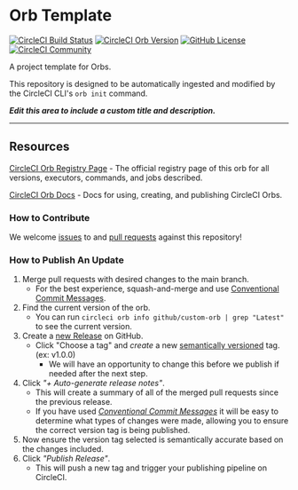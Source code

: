 # Orb Template


[![CircleCI Build Status](https://circleci.com/gh/wigryz/custom-orb.svg?style=shield "CircleCI Build Status")](https://circleci.com/gh/wigryz/custom-orb) [![CircleCI Orb Version](https://badges.circleci.com/orbs/github/custom-orb.svg)](https://circleci.com/developer/orbs/orb/github/custom-orb) [![GitHub License](https://img.shields.io/badge/license-MIT-lightgrey.svg)](https://raw.githubusercontent.com/wigryz/custom-orb/master/LICENSE) [![CircleCI Community](https://img.shields.io/badge/community-CircleCI%20Discuss-343434.svg)](https://discuss.circleci.com/c/ecosystem/orbs)



A project template for Orbs.

This repository is designed to be automatically ingested and modified by the CircleCI CLI's `orb init` command.

_**Edit this area to include a custom title and description.**_

---

## Resources

[CircleCI Orb Registry Page](https://circleci.com/developer/orbs/orb/github/custom-orb) - The official registry page of this orb for all versions, executors, commands, and jobs described.

[CircleCI Orb Docs](https://circleci.com/docs/orb-intro/#section=configuration) - Docs for using, creating, and publishing CircleCI Orbs.

### How to Contribute

We welcome [issues](https://github.com/wigryz/custom-orb/issues) to and [pull requests](https://github.com/wigryz/custom-orb/pulls) against this repository!

### How to Publish An Update
1. Merge pull requests with desired changes to the main branch.
    - For the best experience, squash-and-merge and use [Conventional Commit Messages](https://conventionalcommits.org/).
2. Find the current version of the orb.
    - You can run `circleci orb info github/custom-orb | grep "Latest"` to see the current version.
3. Create a [new Release](https://github.com/wigryz/custom-orb/releases/new) on GitHub.
    - Click "Choose a tag" and _create_ a new [semantically versioned](http://semver.org/) tag. (ex: v1.0.0)
      - We will have an opportunity to change this before we publish if needed after the next step.
4.  Click _"+ Auto-generate release notes"_.
    - This will create a summary of all of the merged pull requests since the previous release.
    - If you have used _[Conventional Commit Messages](https://conventionalcommits.org/)_ it will be easy to determine what types of changes were made, allowing you to ensure the correct version tag is being published.
5. Now ensure the version tag selected is semantically accurate based on the changes included.
6. Click _"Publish Release"_.
    - This will push a new tag and trigger your publishing pipeline on CircleCI.